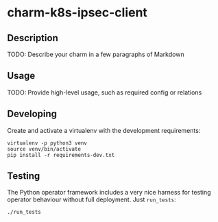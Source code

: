# charm-k8s-ipsec-client

## Description

TODO: Describe your charm in a few paragraphs of Markdown

## Usage

TODO: Provide high-level usage, such as required config or relations


## Developing

Create and activate a virtualenv with the development requirements:

    virtualenv -p python3 venv
    source venv/bin/activate
    pip install -r requirements-dev.txt

## Testing

The Python operator framework includes a very nice harness for testing
operator behaviour without full deployment. Just `run_tests`:

    ./run_tests
